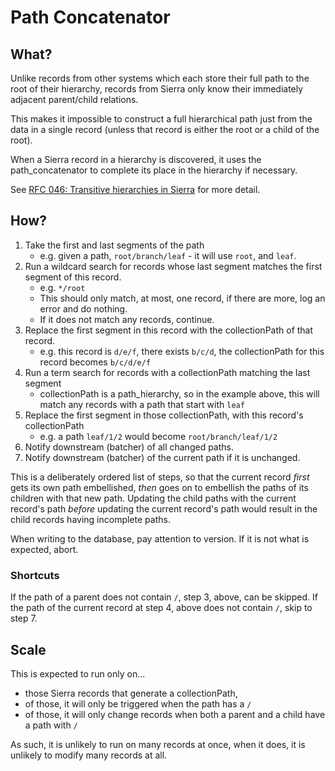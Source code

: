 # Path Concatenator

## What?

Unlike records from other systems which each store their full path to the root of their hierarchy,
records from Sierra only know their immediately adjacent parent/child relations.

This makes it impossible to construct a full hierarchical path just from the data in a single record (unless that
record is either the root or a child of the root).

When a Sierra record in a hierarchy is discovered, it uses the path_concatenator to complete its place in the hierarchy
if necessary.

See [RFC 046: Transitive hierarchies in Sierra](https://github.com/wellcomecollection/docs/tree/main/rfcs/046-transitive-sierra-hierarchies)
for more detail.

## How?

1. Take the first and last segments of the path
    * e.g. given a path, `root/branch/leaf` - it will use `root`, and `leaf`.
2. Run a wildcard search for records whose last segment matches the first segment of this record.
    * e.g. `*/root`
    * This should only match, at most, one record, if there are more, log an error and do nothing.
    * If it does not match any records, continue.
3. Replace the first segment in this record with the collectionPath of that record.
    * e.g. this record is `d/e/f`, there exists `b/c/d`, the collectionPath for this record becomes `b/c/d/e/f`
4. Run a term search for records with a collectionPath matching the last segment
    * collectionPath is a path_hierarchy, so in the example above, this will match any records with a path that start with `leaf`
5. Replace the first segment in those collectionPath, with this record's collectionPath
    * e.g. a path `leaf/1/2` would become `root/branch/leaf/1/2`
6. Notify downstream (batcher) of all changed paths.
7. Notify downstream (batcher) of the current path if it is unchanged.

This is a deliberately ordered list of steps, so that the current record *first* gets its own path embellished, *then*
goes on to embellish the paths of its children with that new path.  Updating the child paths with the current record's
path _before_ updating the current record's path would result in the child records having incomplete paths.

When writing to the database, pay attention to version.  If it is not what is expected,
abort.

### Shortcuts

If the path of a parent does not contain `/`, step 3, above, can be skipped.
If the path of the current record at step 4, above does not contain `/`, skip to step 7.

## Scale

This is expected to run only on...

* those Sierra records that generate a collectionPath,
* of those, it will only be triggered when the path has a `/`
* of those, it will only change records when both a parent and a child have a path with `/`

As such, it is unlikely to run on many records at once, when it does, it is unlikely to 
modify many records at all.
